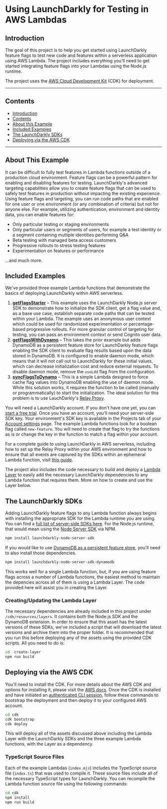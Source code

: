# Using LaunchDarkly for Testing in AWS Lambdas

## Introduction

The goal of this project is to help you get started using LaunchDarkly feature flags to test new code and features within a serverless application using AWS Lambda. The project includes everything you'll need to get started integrating feature flags into your Lambdas using the Node.js runtime.

The project uses the [AWS Cloud Development Kit](https://aws.amazon.com/cdk/) (CDK) for deployment. 

---

## Contents

- [Introduction](#introduction)
- [Contents](#contents)
- [About this Example](#about-this-example)
- [Included Examples](#oncluded-examples)
- [The LaunchDarkly SDKs](#the-launchDarkly-sdks)
- [Deploying via the AWS CDK](#deploying-via-the-aws-cdk)

---

## About This Example

It can be difficult to fully test features in Lambda functions outside of a production cloud environment. Feature flags can be a powerful pattern for enabling and disabling features for testing. LaunchDarkly's advanced targeting capabilities allow you to create feature flags that can be used to safely test features in production without impacting the existing experience. Using feature flags and targeting, you can run code paths that are enabled for one user or one environment (or any combination of criteria) but not for anyone else. For example, utilizing authentication, environment and identity data, you can enable features for:

* Only particular testing or staging environments
* Only particular users or segments of users, for example a test identity or a segment containing multiple identities performing Q&A
* Beta testing with managed beta access customers
* Progressive rollouts to stress testing features
* Experimentation on features or performance

...and much more.

## Included Examples

We've provided three example Lambda functions that demonstrate the basics of deploying LaunchDarkly within AWS serverless.

1. **[getFlagsStarter](cdk/resources/lambdas/getFlagsStarter/)** – This example uses the LaunchDarkly Node.js server SDK to demonstrate how to initialize the SDK client, get a flag value and, as a base use case, establish separate code paths that can be tested within your Lambda. The example uses an anonymous user context which could be used for randomized experimentation or percentage-based progressive rollouts. For more granular control of targeting for testing, you can pass an environment context or send Cognito user data.
2. **[getFlagsWithDynamo](cdk/resources/lambdas/getFlagsWithDynamo/)** – This takes the prior example but adds DynamoDB as a persistent feature store for LaunchDarkly feature flags enabling the SDK client to evaluate flag results based upon the data stored in DynamoDB. It is configured to enable daemon mode, which means that it will not call out to LaunchDarkly for these initial values, which can decrease initialization cost and reduce external requests. To disable daemon mode, remove the `useLdd` flag from the configuration.
3. **[syncFlagsToDynamo](cdk/resources/lambdas/syncFlagsToDynamo/)** – This is a simple Lambda designed to force cache flag values into DynamoDB enabling the use of daemon mode. While this solution works, it requires the function to be called (manually or programmatically) to start the initialization. The ideal solution for this problem is to use LauchDarkly's [Relay Proxy](https://docs.launchdarkly.com/home/relay-proxy/).

You will need a LaunchDarkly account. If you don't have one yet, you can [start a free trial](https://app.launchdarkly.com/signup). Once you have an account, you'll need your server-side SDK key. Your environment's SDK key is available in the Projects tab of your [Account settings](https://app.launchdarkly.com/settings/projects) page. The example Lambda functions look for a boolean flag called `new-feature`. You will need to create that flag to try the functions as is or change the key in the function to match a flag within your account.

For a complete guide to using LaunchDarkly in AWS serverless, including how to set up the Relay Proxy within your AWS environment and how to ensure that all events are captured by the SDKs within an ephemeral Lambda function, visit [this guide](https://launchdarkly.com/blog/using-launchdarkly-in-aws-serverless/).

The project also includes the code necessary to build and deploy a [Lambda Layer](https://docs.aws.amazon.com/lambda/latest/dg/chapter-layers.html) to easily add the necessary LaunchDarkly dependencies to any Lambda function that requires them. More on how to create and use the Layer below.

## The LaunchDarkly SDKs

Adding LaunchDarkly feature flags to any Lambda function always begins with installing the appropriate SDK for the Lambda runtime you are using. You can find a [full list of server-side SDKs here](https://docs.launchdarkly.com/sdk). For the Node.js runtime, that would mean using the [Node Server SDK](https://docs.launchdarkly.com/sdk/server-side/node-js) via NPM.

```bash
npm install launchdarkly-node-server-sdk
```

If you would like to use [DynamoDB as a persistent feature store](https://docs.launchdarkly.com/sdk/features/storing-data/dynamodb/?q=dynamo), you'll need to also install those dependencies.

```bash
npm install launchdarkly-node-server-sdk-dynamodb
```

This works well for a single Lambda function, but, if you are using feature flags across a number of Lambda functions, the easiest method to maintain the depencies across all of them is using a Lambda Layer. The code provided here will assist you in creating the Layer.

### Creating/Updating the Lambda Layer

The necessary dependencies are already included in this project under `/cdk/resources/layers`. It contains both the Node.js SDK and the DynamoDB extension. In order to ensure that this asset has the latest versions of these SDKs, we've included a script that will download the latest versions and archive them into the proper folder. It is recommended that you run this before deploying any of the assets using the provided CDK scripts. All you need to do is:

```bash
cd  create-layer
npm run build
```

## Deploying via the AWS CDK

You'll need to install the CDK. For more details about the AWS CDK and options for installing it, please visit the [AWS docs](https://aws.amazon.com/cdk/). Once the CDK is installed and have initiated an [authenticated CLI session](https://docs.aws.amazon.com/cdk/v2/guide/getting_started.html#getting_started_auth), follow these commands to bootstrap the deployment and then deploy it to your configured AWS account.

```bash
cd cdk
cdk bootstrap
cdk deploy
```

This will deploy all of the assets discussed above including the Lambda Layer with the LaunchDarkly SDKs and the three example Lambda functions, with the Layer as a dependency.

### TypeScript Source Files

Each of the example Lambdas (`index.mjs`) includes the TypeScript source file (`index.ts`) that was used to compile it. These source files include all of the necessary TypeScript types for LaunchDarkly. You can recompile the Lambda function source file using the following commands:

```bash
cd cdk
npm install
npm run build
```